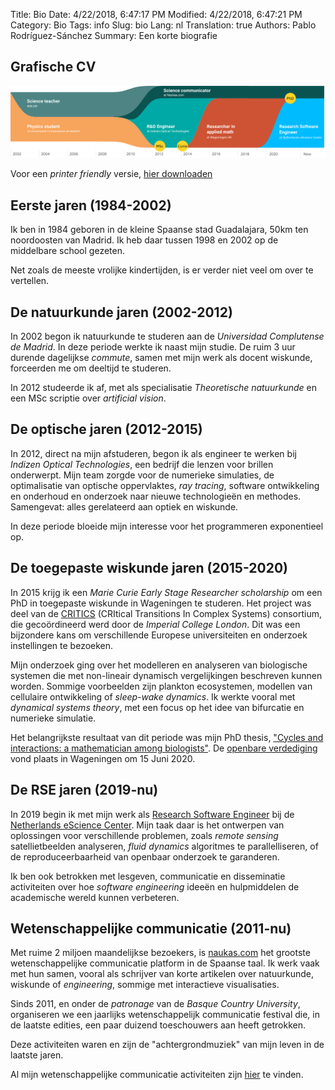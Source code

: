 Title: Bio
Date: 4/22/2018, 6:47:17 PM
Modified: 4/22/2018, 6:47:21 PM
Category: Bio
Tags: info
Slug: bio
Lang: nl
Translation: true
Authors: Pablo Rodríguez-Sánchez
Summary: Een korte biografie

## Grafische CV
![visual_cv](../images/visual_cv.png)

Voor een _printer friendly_ versie, [hier downloaden](../pdfs/CV.pdf)

## Eerste jaren (1984-2002)
Ik ben in 1984 geboren in de kleine Spaanse stad Guadalajara, 50km ten noordoosten van Madrid. Ik heb daar tussen 1998 en 2002 op de middelbare school gezeten.

Net zoals de meeste vrolijke kindertijden, is er verder niet veel om over te vertellen.

## De natuurkunde jaren (2002-2012)
In 2002 begon ik natuurkunde te studeren aan de _Universidad Complutense de Madrid_. In deze periode werkte ik naast mijn studie. De ruim 3 uur durende dagelijkse _commute_, samen met mijn werk als docent wiskunde, forceerden me om deeltijd te studeren.

In 2012 studeerde ik af, met als specialisatie _Theoretische natuurkunde_ en een MSc scriptie over _artificial vision_.


## De optische jaren (2012-2015)
In 2012, direct na mijn afstuderen, begon ik als engineer te werken bij _Indizen Optical Technologies_, een bedrijf die lenzen voor brillen onderwerpt. Mijn team zorgde voor de numerieke simulaties, de optimalisatie van optische oppervlaktes, _ray tracing_, software ontwikkeling en onderhoud en onderzoek naar nieuwe technologieën en methodes. Samengevat: alles gerelateerd aan optiek en wiskunde.

In deze periode bloeide mijn interesse voor het programmeren exponentieel op.

## De toegepaste wiskunde jaren (2015-2020)
In 2015 krijg ik een _Marie Curie Early Stage Researcher scholarship_ om een PhD in toegepaste wiskunde in Wageningen te studeren. Het project was deel van de [CRITICS](http://www.criticsitn.eu/wp/) (CRItical Transitions In Complex Systems) consortium, die gecoördineerd werd door de _Imperial College London_. Dit was een bijzondere kans om verschillende Europese universiteiten en onderzoek instellingen te bezoeken.

Mijn onderzoek ging over het modelleren en analyseren van biologische systemen die met non-lineair dynamisch vergelijkingen beschreven kunnen worden. Sommige voorbeelden zijn plankton ecosystemen, modellen van cellulaire ontwikkeling of _sleep-wake dynamics_. Ik werkte vooral met _dynamical systems theory_, met een focus op het idee van bifurcatie en numerieke simulatie.

Het belangrijkste resultaat van dit periode was mijn PhD thesis, ["Cycles and interactions: a mathematician among biologists"](https://doi.org/10.18174/520571). De [openbare verdediging](https://weblectures.wur.nl/P2G/Player/Player.aspx?id=cO4PsN) vond plaats in Wageningen om 15 Juni 2020.

## De RSE jaren (2019-nu)
In 2019 begin ik met mijn werk als [Research Software Engineer](https://en.wikipedia.org/wiki/Research_software_engineering) bij de [Netherlands eScience Center](https://www.esciencecenter.nl/). Mijn taak daar is het ontwerpen van oplossingen voor verschillende problemen, zoals _remote sensing_ satellietbeelden analyseren, _fluid dynamics_ algoritmes te parallelliseren, of de reproduceerbaarheid van openbaar onderzoek te garanderen.

Ik ben ook betrokken met lesgeven, communicatie en disseminatie activiteiten over hoe _software engineering_ ideeën en hulpmiddelen de academische wereld kunnen verbeteren.

## Wetenschappelijke communicatie (2011-nu)
Met ruime 2 miljoen maandelijkse bezoekers, is [naukas.com](http://naukas.com) het grootste wetenschappelijke communicatie platform in de Spaanse taal. Ik werk vaak met hun samen, vooral als schrijver van korte artikelen over natuurkunde, wiskunde of _engineering_, sommige met interactieve visualisaties.

Sinds 2011, en onder de _patronage_ van de _Basque Country University_, organiseren we een jaarlijks wetenschappelijk communicatie festival die, in de laatste edities, een paar duizend toeschouwers aan heeft getrokken.

Deze activiteiten waren en zijn de "achtergrondmuziek" van mijn leven in de laatste jaren.

Al mijn wetenschappelijke communicatie activiteiten zijn [hier]({filename}/pages/sci-comm-en.md) te vinden.
